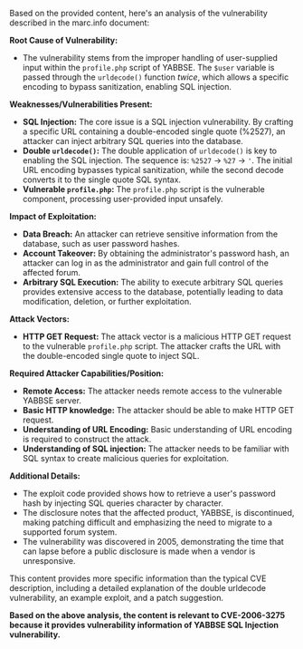 Based on the provided content, here's an analysis of the vulnerability described in the marc.info document:

**Root Cause of Vulnerability:**

*   The vulnerability stems from the improper handling of user-supplied input within the `profile.php` script of YABBSE. The `$user` variable is passed through the `urldecode()` function *twice*, which allows a specific encoding to bypass sanitization, enabling SQL injection.

**Weaknesses/Vulnerabilities Present:**

*   **SQL Injection:** The core issue is a SQL injection vulnerability. By crafting a specific URL containing a double-encoded single quote (%2527), an attacker can inject arbitrary SQL queries into the database.
*   **Double `urldecode()`:** The double application of `urldecode()` is key to enabling the SQL injection. The sequence is: `%2527` -> `%27` -> `'`. The initial URL encoding bypasses typical sanitization, while the second decode converts it to the single quote SQL syntax.
*   **Vulnerable `profile.php`:** The `profile.php` script is the vulnerable component, processing user-provided input unsafely.

**Impact of Exploitation:**

*   **Data Breach:** An attacker can retrieve sensitive information from the database, such as user password hashes.
*   **Account Takeover:** By obtaining the administrator's password hash, an attacker can log in as the administrator and gain full control of the affected forum.
*   **Arbitrary SQL Execution:** The ability to execute arbitrary SQL queries provides extensive access to the database, potentially leading to data modification, deletion, or further exploitation.

**Attack Vectors:**

*   **HTTP GET Request:** The attack vector is a malicious HTTP GET request to the vulnerable `profile.php` script. The attacker crafts the URL with the double-encoded single quote to inject SQL.

**Required Attacker Capabilities/Position:**

*   **Remote Access:** The attacker needs remote access to the vulnerable YABBSE server.
*   **Basic HTTP knowledge:**  The attacker should be able to make HTTP GET request.
*   **Understanding of URL Encoding:** Basic understanding of URL encoding is required to construct the attack.
*   **Understanding of SQL injection:** The attacker needs to be familiar with SQL syntax to create malicious queries for exploitation.

**Additional Details:**

*   The exploit code provided shows how to retrieve a user's password hash by injecting SQL queries character by character.
*   The disclosure notes that the affected product, YABBSE, is discontinued, making patching difficult and emphasizing the need to migrate to a supported forum system.
*   The vulnerability was discovered in 2005, demonstrating the time that can lapse before a public disclosure is made when a vendor is unresponsive.

This content provides more specific information than the typical CVE description, including a detailed explanation of the double urldecode vulnerability, an example exploit, and a patch suggestion.

**Based on the above analysis, the content is relevant to CVE-2006-3275 because it provides vulnerability information of YABBSE SQL Injection vulnerability.**
